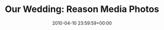 ---
date: 2010-04-10 23:59:59+00:00
layout: album
title: "Our Wedding: Reason Media Photos"
categories:
- wedding
- events
photoset: 72157644644216622
image: http://farm8.static.flickr.com/7329/13991136659_44b51f3b74_q.jpg
permalink: /wedding/2010/04/reason-media/
comments: true
---